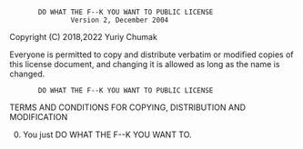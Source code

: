            DO WHAT THE F--K YOU WANT TO PUBLIC LICENSE
                   Version 2, December 2004
 
Copyright (C) 2018,2022 Yuriy Chumak

Everyone is permitted to copy and distribute verbatim or modified
copies of this license document, and changing it is allowed as long
as the name is changed.
 
           DO WHAT THE F--K YOU WANT TO PUBLIC LICENSE
  TERMS AND CONDITIONS FOR COPYING, DISTRIBUTION AND MODIFICATION

 0. You just DO WHAT THE F--K YOU WANT TO.
